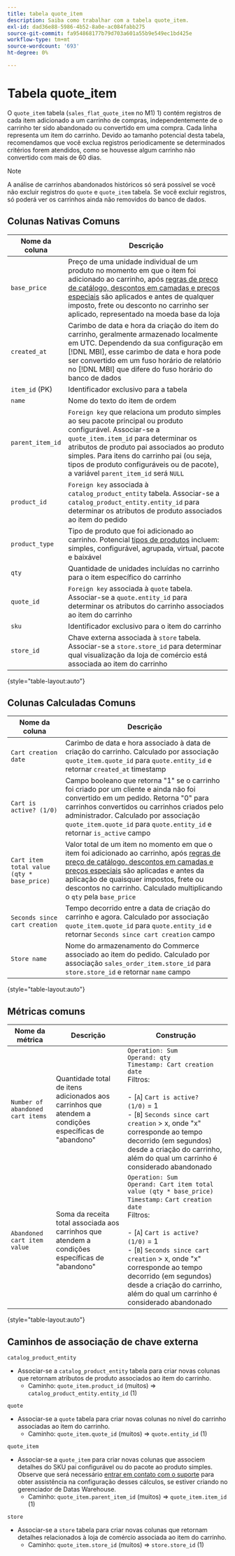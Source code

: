 ```yaml
---
title: tabela quote_item
description: Saiba como trabalhar com a tabela quote_item.
exl-id: dad36e88-5986-4b52-8a0e-ac084fabb275
source-git-commit: fa954868177b79d703a601a55b9e549ec1bd425e
workflow-type: tm+mt
source-wordcount: '693'
ht-degree: 0%

---
```


# Tabela quote_item

O `quote_item` tabela (`sales_flat_quote_item` no M1) 1) contém registros de cada item adicionado a um carrinho de compras, independentemente de o carrinho ter sido abandonado ou convertido em uma compra. Cada linha representa um item do carrinho. Devido ao tamanho potencial desta tabela, recomendamos que você exclua registros periodicamente se determinados critérios forem atendidos, como se houvesse algum carrinho não convertido com mais de 60 dias.

>[!NOTE]
>
>A análise de carrinhos abandonados históricos só será possível se você não excluir registros do `quote` e `quote_item` tabela. Se você excluir registros, só poderá ver os carrinhos ainda não removidos do banco de dados.

## Colunas Nativas Comuns

| **Nome da coluna** | **Descrição** |
|---|---|
| `base_price` | Preço de uma unidade individual de um produto no momento em que o item foi adicionado ao carrinho, após [regras de preço de catálogo, descontos em camadas e preços especiais](https://experienceleague.adobe.com/docs/commerce-admin/catalog/products/pricing/pricing-advanced.html) são aplicados e antes de qualquer imposto, frete ou desconto no carrinho ser aplicado, representado na moeda base da loja |
| `created_at` | Carimbo de data e hora da criação do item do carrinho, geralmente armazenado localmente em UTC. Dependendo da sua configuração em [!DNL MBI], esse carimbo de data e hora pode ser convertido em um fuso horário de relatório no [!DNL MBI] que difere do fuso horário do banco de dados |
| `item_id` (PK) | Identificador exclusivo para a tabela |
| `name` | Nome do texto do item de ordem |
| `parent_item_id` | `Foreign key` que relaciona um produto simples ao seu pacote principal ou produto configurável. Associar-se a `quote_item.item_id` para determinar os atributos de produto pai associados ao produto simples. Para itens do carrinho pai (ou seja, tipos de produto configuráveis ou de pacote), a variável `parent_item_id` será `NULL` |
| `product_id` | `Foreign key` associada à `catalog_product_entity` tabela. Associar-se a `catalog_product_entity.entity_id` para determinar os atributos de produto associados ao item do pedido |
| `product_type` | Tipo de produto que foi adicionado ao carrinho. Potencial [tipos de produtos](https://experienceleague.adobe.com/docs/commerce-admin/catalog/products/product-create.html#product-types) incluem: simples, configurável, agrupada, virtual, pacote e baixável |
| `qty` | Quantidade de unidades incluídas no carrinho para o item específico do carrinho |
| `quote_id` | `Foreign key` associada à `quote` tabela. Associar-se a `quote.entity_id` para determinar os atributos do carrinho associados ao item do carrinho |
| `sku` | Identificador exclusivo para o item do carrinho |
| `store_id` | Chave externa associada à `store` tabela. Associar-se a `store.store_id` para determinar qual visualização da loja de comércio está associada ao item do carrinho |

{style=&quot;table-layout:auto&quot;}

## Colunas Calculadas Comuns

| **Nome da coluna** | **Descrição** |
|---|---|
| `Cart creation date` | Carimbo de data e hora associado à data de criação do carrinho. Calculado por associação `quote_item.quote_id` para `quote.entity_id` e retornar `created_at` timestamp |
| `Cart is active? (1/0)` | Campo booleano que retorna &quot;1&quot; se o carrinho foi criado por um cliente e ainda não foi convertido em um pedido. Retorna &quot;0&quot; para carrinhos convertidos ou carrinhos criados pelo administrador. Calculado por associação `quote_item.quote_id` para `quote.entity_id` e retornar `is_active` campo |
| `Cart item total value (qty * base_price)` | Valor total de um item no momento em que o item foi adicionado ao carrinho, após [regras de preço de catálogo, descontos em camadas e preços especiais](https://experienceleague.adobe.com/docs/commerce-admin/catalog/products/pricing/pricing-advanced.html) são aplicadas e antes da aplicação de quaisquer impostos, frete ou descontos no carrinho. Calculado multiplicando o `qty` pela `base_price` |
| `Seconds since cart creation` | Tempo decorrido entre a data de criação do carrinho e agora. Calculado por associação `quote_item.quote_id` para `quote.entity_id` e retornar `Seconds since cart creation` campo |
| `Store name` | Nome do armazenamento do Commerce associado ao item do pedido. Calculado por associação `sales_order_item.store_id` para `store.store_id` e retornar `name` campo |

{style=&quot;table-layout:auto&quot;}

## Métricas comuns

| **Nome da métrica** | **Descrição** | **Construção** |
|---|---|---|
| `Number of abandoned cart items` | Quantidade total de itens adicionados aos carrinhos que atendem a condições específicas de &quot;abandono&quot; | `Operation: Sum`<br/>`Operand: qty`<br/>`Timestamp: Cart creation date`<br>Filtros:<br><br>- \[`A`\] `Cart is active? (1/0)` = 1<br>- \[`B`\] `Seconds since cart creation` > x, onde &quot;x&quot; corresponde ao tempo decorrido (em segundos) desde a criação do carrinho, além do qual um carrinho é considerado abandonado |
| `Abandoned cart item value` | Soma da receita total associada aos carrinhos que atendem a condições específicas de &quot;abandono&quot; | `Operation: Sum`<br>`Operand: Cart item total value (qty * base_price)`<br>`Timestamp:` `Cart creation date`<br>Filtros:<br><br>- \[`A`\] `Cart is active? (1/0)` = 1<br>- \[`B`\] `Seconds since cart creation` > x, onde &quot;x&quot; corresponde ao tempo decorrido (em segundos) desde a criação do carrinho, além do qual um carrinho é considerado abandonado |

{style=&quot;table-layout:auto&quot;}

## Caminhos de associação de chave externa

`catalog_product_entity`

* Associar-se a `catalog_product_entity` tabela para criar novas colunas que retornam atributos de produto associados ao item do carrinho.
   * Caminho: `quote_item.product_id` (muitos) => `catalog_product_entity.entity_id` (1)

`quote`

* Associar-se a `quote` tabela para criar novas colunas no nível do carrinho associadas ao item do carrinho.
   * Caminho: `quote_item.quote_id` (muitos) => `quote.entity_id` (1)

`quote_item`

* Associar-se a `quote_item` para criar novas colunas que associem detalhes do SKU pai configurável ou do pacote ao produto simples. Observe que será necessário [entrar em contato com o suporte](https://experienceleague.adobe.com/docs/commerce-knowledge-base/kb/troubleshooting/miscellaneous/mbi-service-policies.html?lang=en) para obter assistência na configuração desses cálculos, se estiver criando no gerenciador de Datas Warehouse.
   * Caminho: `quote_item.parent_item_id` (muitos) => `quote_item.item_id` (1)

`store`

* Associar-se a `store` tabela para criar novas colunas que retornam detalhes relacionados à loja de comércio associada ao item do carrinho.
   * Caminho: `quote_item.store_id` (muitos) => `store.store_id` (1)
